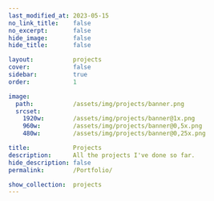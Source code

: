 ```yaml
---
last_modified_at: 2023-05-15
no_link_title:    false 
no_excerpt:       false 
hide_image:       false
hide_title:       false

layout:           projects
cover:            false
sidebar:          true
order:            1

image:
  path:           /assets/img/projects/banner.png
  srcset:
    1920w:        /assets/img/projects/banner@1x.png
    960w:         /assets/img/projects/banner@0,5x.png
    480w:         /assets/img/projects/banner@0,25x.png

title:            Projects
description:      All the projects I've done so far.
hide_description: false
permalink:        /Portfolio/

show_collection:  projects	
---
```

